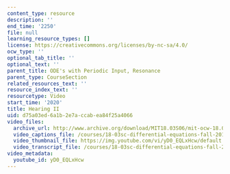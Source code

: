 ```yaml
---
content_type: resource
description: ''
end_time: '2250'
file: null
learning_resource_types: []
license: https://creativecommons.org/licenses/by-nc-sa/4.0/
ocw_type: ''
optional_tab_title: ''
optional_text: ''
parent_title: ODE's with Periodic Input, Resonance
parent_type: CourseSection
related_resources_text: ''
resource_index_text: ''
resourcetype: Video
start_time: '2020'
title: Hearing II
uid: d75a03ed-6a1b-2e7a-ccab-ea84f25a4066
video_files:
  archive_url: http://www.archive.org/download/MIT18.03S06/mit-ocw-18.03-lec17-19mar2003-220k_512kb.mp4
  video_captions_file: /courses/18-03sc-differential-equations-fall-2011/2fc1bd4e7e36553bb45ed192cf89a956_yD0_EQLxHcw.vtt
  video_thumbnail_file: https://img.youtube.com/vi/yD0_EQLxHcw/default.jpg
  video_transcript_file: /courses/18-03sc-differential-equations-fall-2011/98cd5b8ceda791d63c4acb44469e3ab1_yD0_EQLxHcw.pdf
video_metadata:
  youtube_id: yD0_EQLxHcw
---
```

